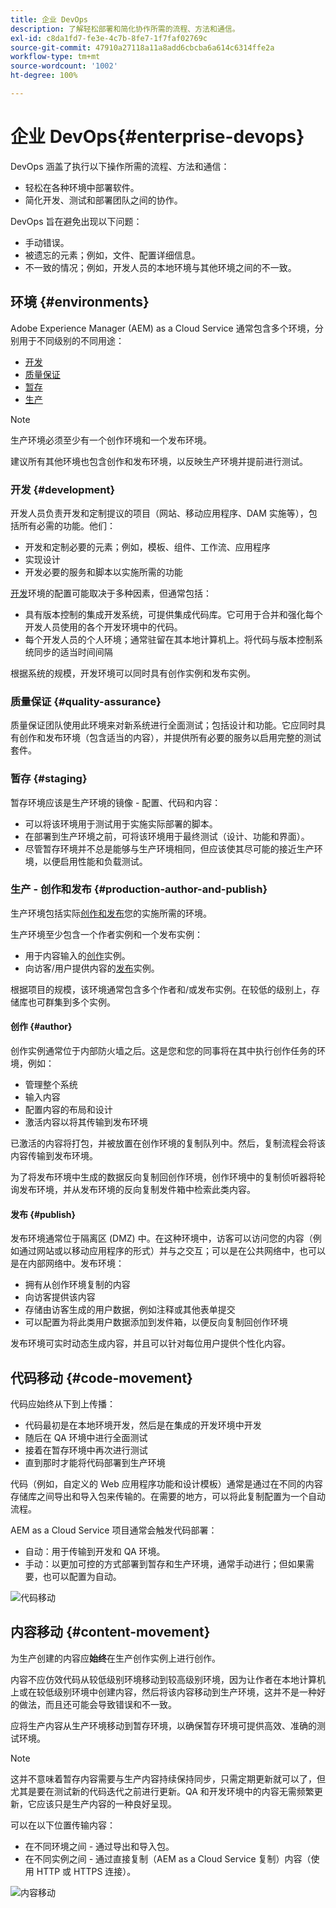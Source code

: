 ```yaml
---
title: 企业 DevOps
description: 了解轻松部署和简化协作所需的流程、方法和通信。
exl-id: c8da1fd7-fe3e-4c7b-8fe7-1f7faf02769c
source-git-commit: 47910a27118a11a8add6cbcba6a614c6314ffe2a
workflow-type: tm+mt
source-wordcount: '1002'
ht-degree: 100%

---
```


# 企业 DevOps{#enterprise-devops}

DevOps 涵盖了执行以下操作所需的流程、方法和通信：

* 轻松在各种环境中部署软件。
* 简化开发、测试和部署团队之间的协作。

DevOps 旨在避免出现以下问题：

* 手动错误。
* 被遗忘的元素；例如，文件、配置详细信息。
* 不一致的情况；例如，开发人员的本地环境与其他环境之间的不一致。

## 环境 {#environments}

Adobe Experience Manager (AEM) as a Cloud Service 通常包含多个环境，分别用于不同级别的不同用途：

* [开发](#development)
* [质量保证](#quality-assurance)
* [暂存](#staging)
* [生产](#production-author-and-publish)

>[!NOTE]
>
>生产环境必须至少有一个创作环境和一个发布环境。
>
>建议所有其他环境也包含创作和发布环境，以反映生产环境并提前进行测试。

### 开发 {#development}

开发人员负责开发和定制提议的项目（网站、移动应用程序、DAM 实施等），包括所有必需的功能。他们：

* 开发和定制必要的元素；例如，模板、组件、工作流、应用程序
* 实现设计
* 开发必要的服务和脚本以实施所需的功能

[开发](/help/implementing/developing/introduction/development-guidelines.md)环境的配置可能取决于多种因素，但通常包括：

* 具有版本控制的集成开发系统，可提供集成代码库。它可用于合并和强化每个开发人员使用的各个开发环境中的代码。
* 每个开发人员的个人环境；通常驻留在其本地计算机上。将代码与版本控制系统同步的适当时间间隔

根据系统的规模，开发环境可以同时具有创作实例和发布实例。

### 质量保证 {#quality-assurance}

质量保证团队使用此环境来对新系统进行全面测试；包括设计和功能。它应同时具有创作和发布环境（包含适当的内容），并提供所有必要的服务以启用完整的测试套件。

### 暂存 {#staging}

暂存环境应该是生产环境的镜像 - 配置、代码和内容：

* 可以将该环境用于测试用于实施实际部署的脚本。
* 在部署到生产环境之前，可将该环境用于最终测试（设计、功能和界面）。
* 尽管暂存环境并不总是能够与生产环境相同，但应该使其尽可能的接近生产环境，以便启用性能和负载测试。

### 生产 - 创作和发布 {#production-author-and-publish}

生产环境包括实际[创作和发布](/help/sites-cloud/authoring/getting-started/concepts.md)您的实施所需的环境。

生产环境至少包含一个作者实例和一个发布实例：

* 用于内容输入的[创作](#author)实例。
* 向访客/用户提供内容的[发布](#publish)实例。

根据项目的规模，该环境通常包含多个作者和/或发布实例。在较低的级别上，存储库也可群集到多个实例。

#### 创作 {#author}

创作实例通常位于内部防火墙之后。这是您和您的同事将在其中执行创作任务的环境，例如：

* 管理整个系统
* 输入内容
* 配置内容的布局和设计
* 激活内容以将其传输到发布环境

已激活的内容将打包，并被放置在创作环境的复制队列中。然后，复制流程会将该内容传输到发布环境。

为了将发布环境中生成的数据反向复制回创作环境，创作环境中的复制侦听器将轮询发布环境，并从发布环境的反向复制发件箱中检索此类内容。

#### 发布 {#publish}

发布环境通常位于隔离区 (DMZ) 中。在这种环境中，访客可以访问您的内容（例如通过网站或以移动应用程序的形式）并与之交互；可以是在公共网络中，也可以是在内部网络中。发布环境：

* 拥有从创作环境复制的内容
* 向访客提供该内容
* 存储由访客生成的用户数据，例如注释或其他表单提交
* 可以配置为将此类用户数据添加到发件箱，以便反向复制回创作环境

发布环境可实时动态生成内容，并且可以针对每位用户提供个性化内容。

## 代码移动 {#code-movement}

代码应始终从下到上传播：

* 代码最初是在本地环境开发，然后是在集成的开发环境中开发
* 随后在 QA 环境中进行全面测试
* 接着在暂存环境中再次进行测试
* 直到那时才能将代码部署到生产环境

代码（例如，自定义的 Web 应用程序功能和设计模板）通常是通过在不同的内容存储库之间导出和导入包来传输的。在需要的地方，可以将此复制配置为一个自动流程。

AEM as a Cloud Service 项目通常会触发代码部署：

* 自动：用于传输到开发和 QA 环境。
* 手动：以更加可控的方式部署到暂存和生产环境，通常手动进行；但如果需要，也可以配置为自动。

![代码移动](assets/code-movement.png)

## 内容移动 {#content-movement}

为生产创建的内容应&#x200B;**始终**&#x200B;在生产创作实例上进行创作。

内容不应仿效代码从较低级别环境移动到较高级别环境，因为让作者在本地计算机上或在较低级别环境中创建内容，然后将该内容移动到生产环境，这并不是一种好的做法，而且还可能会导致错误和不一致。

应将生产内容从生产环境移动到暂存环境，以确保暂存环境可提供高效、准确的测试环境。

>[!NOTE]
>
>这并不意味着暂存内容需要与生产内容持续保持同步，只需定期更新就可以了，但尤其是要在测试新的代码迭代之前进行更新。QA 和开发环境中的内容无需频繁更新，它应该只是生产内容的一种良好呈现。

可以在以下位置传输内容：

* 在不同环境之间 - 通过导出和导入包。
* 在不同实例之间 - 通过直接复制（AEM as a Cloud Service 复制）内容（使用 HTTP 或 HTTPS 连接）。

![内容移动](assets/content-movement.png)
